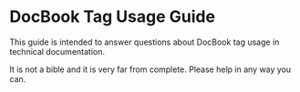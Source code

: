 DocBook Tag Usage Guide
===========================

This guide is intended to answer questions about DocBook tag usage in technical documentation.

It is not a bible and it is very far from complete. Please help in any way you can.
